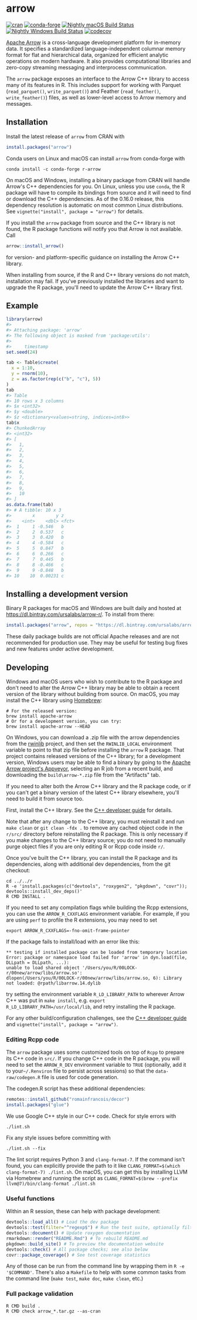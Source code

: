 
<!-- README.md is generated from README.Rmd. Please edit that file -->
arrow
=====

[![cran](https://www.r-pkg.org/badges/version-last-release/arrow)](https://cran.r-project.org/package=arrow) [![conda-forge](https://img.shields.io/conda/vn/conda-forge/r-arrow.svg)](https://anaconda.org/conda-forge/r-arrow) [![Nightly macOS Build Status](https://travis-ci.org/ursa-labs/arrow-r-nightly.png?branch=master)](https://travis-ci.org/ursa-labs/arrow-r-nightly) [![Nightly Windows Build Status](https://ci.appveyor.com/api/projects/status/ume8udm5r26u2c9l/branch/master?svg=true)](https://ci.appveyor.com/project/nealrichardson/arrow-r-nightly-yxl55/branch/master) [![codecov](https://codecov.io/gh/ursa-labs/arrow-r-nightly/branch/master/graph/badge.svg)](https://codecov.io/gh/ursa-labs/arrow-r-nightly)

[Apache Arrow](https://arrow.apache.org/) is a cross-language development platform for in-memory data. It specifies a standardized language-independent columnar memory format for flat and hierarchical data, organized for efficient analytic operations on modern hardware. It also provides computational libraries and zero-copy streaming messaging and interprocess communication.

The `arrow` package exposes an interface to the Arrow C++ library to access many of its features in R. This includes support for working with Parquet (`read_parquet()`, `write_parquet()`) and Feather (`read_feather()`, `write_feather()`) files, as well as lower-level access to Arrow memory and messages.

Installation
------------

Install the latest release of `arrow` from CRAN with

``` r
install.packages("arrow")
```

Conda users on Linux and macOS can install `arrow` from conda-forge with

    conda install -c conda-forge r-arrow

On macOS and Windows, installing a binary package from CRAN will handle Arrow's C++ dependencies for you. On Linux, unless you use `conda`, the R package will have to compile its bindings from source and it will need to find or download the C++ dependencies. As of the 0.16.0 release, this dependency resolution is automatic on most common Linux distributions. See `vignette("install", package = "arrow")` for details.

If you install the `arrow` package from source and the C++ library is not found, the R package functions will notify you that Arrow is not available. Call

``` r
arrow::install_arrow()
```

for version- and platform-specific guidance on installing the Arrow C++ library.

When installing from source, if the R and C++ library versions do not match, installation may fail. If you've previously installed the libraries and want to upgrade the R package, you'll need to update the Arrow C++ library first.

Example
-------

``` r
library(arrow)
#> 
#> Attaching package: 'arrow'
#> The following object is masked from 'package:utils':
#> 
#>     timestamp
set.seed(24)

tab <- Table$create(
  x = 1:10,
  y = rnorm(10),
  z = as.factor(rep(c("b", "c"), 5))
)
tab
#> Table
#> 10 rows x 3 columns
#> $x <int32>
#> $y <double>
#> $z <dictionary<values=string, indices=int8>>
tab$x
#> ChunkedArray
#> <int32>
#> [
#>   1,
#>   2,
#>   3,
#>   4,
#>   5,
#>   6,
#>   7,
#>   8,
#>   9,
#>   10
#> ]
as.data.frame(tab)
#> # A tibble: 10 x 3
#>        x        y z    
#>    <int>    <dbl> <fct>
#>  1     1 -0.546   b    
#>  2     2  0.537   c    
#>  3     3  0.420   b    
#>  4     4 -0.584   c    
#>  5     5  0.847   b    
#>  6     6  0.266   c    
#>  7     7  0.445   b    
#>  8     8 -0.466   c    
#>  9     9 -0.848   b    
#> 10    10  0.00231 c
```

Installing a development version
--------------------------------

Binary R packages for macOS and Windows are built daily and hosted at <https://dl.bintray.com/ursalabs/arrow-r/>. To install from there:

``` r
install.packages("arrow", repos = "https://dl.bintray.com/ursalabs/arrow-r")
```

These daily package builds are not official Apache releases and are not recommended for production use. They may be useful for testing bug fixes and new features under active development.

Developing
----------

Windows and macOS users who wish to contribute to the R package and don't need to alter the Arrow C++ library may be able to obtain a recent version of the library without building from source. On macOS, you may install the C++ library using [Homebrew](https://brew.sh/):

``` shell
# For the released version:
brew install apache-arrow
# Or for a development version, you can try:
brew install apache-arrow --HEAD
```

On Windows, you can download a .zip file with the arrow dependencies from the [rwinlib](https://github.com/rwinlib/arrow/releases) project, and then set the `RWINLIB_LOCAL` environment variable to point to that zip file before installing the `arrow` R package. That project contains released versions of the C++ library; for a development version, Windows users may be able to find a binary by going to the [Apache Arrow project's Appveyor](https://ci.appveyor.com/project/ApacheSoftwareFoundation/arrow), selecting an R job from a recent build, and downloading the `build\arrow-*.zip` file from the "Artifacts" tab.

If you need to alter both the Arrow C++ library and the R package code, or if you can't get a binary version of the latest C++ library elsewhere, you'll need to build it from source too.

First, install the C++ library. See the [C++ developer guide](https://arrow.apache.org/docs/developers/cpp.html) for details.

Note that after any change to the C++ library, you must reinstall it and run `make clean` or `git clean -fdx .` to remove any cached object code in the `r/src/` directory before reinstalling the R package. This is only necessary if you make changes to the C++ library source; you do not need to manually purge object files if you are only editing R or Rcpp code inside `r/`.

Once you've built the C++ library, you can install the R package and its dependencies, along with additional dev dependencies, from the git checkout:

``` shell
cd ../../r
R -e 'install.packages(c("devtools", "roxygen2", "pkgdown", "covr")); devtools::install_dev_deps()'
R CMD INSTALL .
```

If you need to set any compilation flags while building the Rcpp extensions, you can use the `ARROW_R_CXXFLAGS` environment variable. For example, if you are using `perf` to profile the R extensions, you may need to set

``` shell
export ARROW_R_CXXFLAGS=-fno-omit-frame-pointer
```

If the package fails to install/load with an error like this:

    ** testing if installed package can be loaded from temporary location
    Error: package or namespace load failed for 'arrow' in dyn.load(file, DLLpath = DLLpath, ...):
    unable to load shared object '/Users/you/R/00LOCK-r/00new/arrow/libs/arrow.so':
    dlopen(/Users/you/R/00LOCK-r/00new/arrow/libs/arrow.so, 6): Library not loaded: @rpath/libarrow.14.dylib

try setting the environment variable `R_LD_LIBRARY_PATH` to wherever Arrow C++ was put in `make install`, e.g. `export R_LD_LIBRARY_PATH=/usr/local/lib`, and retry installing the R package.

For any other build/configuration challenges, see the [C++ developer guide](https://arrow.apache.org/docs/developers/cpp.html#building) and `vignette("install", package = "arrow")`.

### Editing Rcpp code

The `arrow` package uses some customized tools on top of `Rcpp` to prepare its C++ code in `src/`. If you change C++ code in the R package, you will need to set the `ARROW_R_DEV` environment variable to `TRUE` (optionally, add it to your`~/.Renviron` file to persist across sessions) so that the `data-raw/codegen.R` file is used for code generation.

The codegen.R script has these additional dependencies:

``` r
remotes::install_github("romainfrancois/decor")
install.packages("glue")
```

We use Google C++ style in our C++ code. Check for style errors with

    ./lint.sh

Fix any style issues before committing with

    ./lint.sh --fix

The lint script requires Python 3 and `clang-format-7`. If the command isn't found, you can explicitly provide the path to it like `CLANG_FORMAT=$(which clang-format-7) ./lint.sh`. On macOS, you can get this by installing LLVM via Homebrew and running the script as `CLANG_FORMAT=$(brew --prefix llvm@7)/bin/clang-format ./lint.sh`

### Useful functions

Within an R session, these can help with package development:

``` r
devtools::load_all() # Load the dev package
devtools::test(filter="^regexp$") # Run the test suite, optionally filtering file names
devtools::document() # Update roxygen documentation
rmarkdown::render("README.Rmd") # To rebuild README.md
pkgdown::build_site() # To preview the documentation website
devtools::check() # All package checks; see also below
covr::package_coverage() # See test coverage statistics
```

Any of those can be run from the command line by wrapping them in `R -e '$COMMAND'`. There's also a `Makefile` to help with some common tasks from the command line (`make test`, `make doc`, `make clean`, etc.)

### Full package validation

``` shell
R CMD build .
R CMD check arrow_*.tar.gz --as-cran
```
